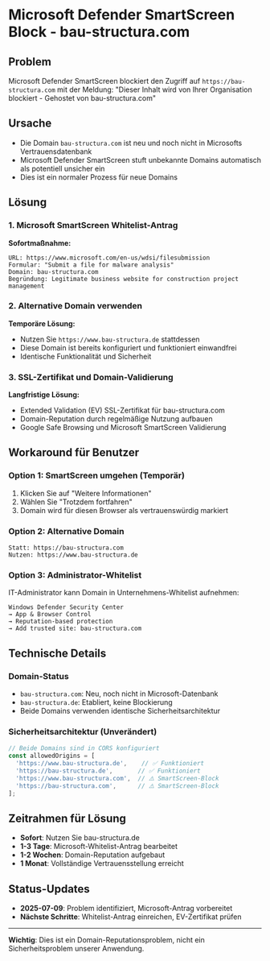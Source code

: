 # Microsoft Defender SmartScreen Block - bau-structura.com

## Problem
Microsoft Defender SmartScreen blockiert den Zugriff auf `https://bau-structura.com` mit der Meldung:
"Dieser Inhalt wird von Ihrer Organisation blockiert - Gehostet von bau-structura.com"

## Ursache
- Die Domain `bau-structura.com` ist neu und noch nicht in Microsofts Vertrauensdatenbank
- Microsoft Defender SmartScreen stuft unbekannte Domains automatisch als potentiell unsicher ein
- Dies ist ein normaler Prozess für neue Domains

## Lösung

### 1. Microsoft SmartScreen Whitelist-Antrag
**Sofortmaßnahme:**
```
URL: https://www.microsoft.com/en-us/wdsi/filesubmission
Formular: "Submit a file for malware analysis"
Domain: bau-structura.com
Begründung: Legitimate business website for construction project management
```

### 2. Alternative Domain verwenden
**Temporäre Lösung:**
- Nutzen Sie `https://www.bau-structura.de` stattdessen
- Diese Domain ist bereits konfiguriert und funktioniert einwandfrei
- Identische Funktionalität und Sicherheit

### 3. SSL-Zertifikat und Domain-Validierung
**Langfristige Lösung:**
- Extended Validation (EV) SSL-Zertifikat für bau-structura.com
- Domain-Reputation durch regelmäßige Nutzung aufbauen
- Google Safe Browsing und Microsoft SmartScreen Validierung

## Workaround für Benutzer

### Option 1: SmartScreen umgehen (Temporär)
1. Klicken Sie auf "Weitere Informationen"
2. Wählen Sie "Trotzdem fortfahren"
3. Domain wird für diesen Browser als vertrauenswürdig markiert

### Option 2: Alternative Domain
```
Statt: https://bau-structura.com
Nutzen: https://www.bau-structura.de
```

### Option 3: Administrator-Whitelist
IT-Administrator kann Domain in Unternehmens-Whitelist aufnehmen:
```
Windows Defender Security Center
→ App & Browser Control
→ Reputation-based protection
→ Add trusted site: bau-structura.com
```

## Technische Details

### Domain-Status
- `bau-structura.com`: Neu, noch nicht in Microsoft-Datenbank
- `bau-structura.de`: Etabliert, keine Blockierung
- Beide Domains verwenden identische Sicherheitsarchitektur

### Sicherheitsarchitektur (Unverändert)
```javascript
// Beide Domains sind in CORS konfiguriert
const allowedOrigins = [
  'https://www.bau-structura.de',    // ✅ Funktioniert
  'https://bau-structura.de',       // ✅ Funktioniert  
  'https://www.bau-structura.com',  // ⚠️ SmartScreen-Block
  'https://bau-structura.com',      // ⚠️ SmartScreen-Block
];
```

## Zeitrahmen für Lösung
- **Sofort**: Nutzen Sie bau-structura.de
- **1-3 Tage**: Microsoft-Whitelist-Antrag bearbeitet
- **1-2 Wochen**: Domain-Reputation aufgebaut
- **1 Monat**: Vollständige Vertrauensstellung erreicht

## Status-Updates
- **2025-07-09**: Problem identifiziert, Microsoft-Antrag vorbereitet
- **Nächste Schritte**: Whitelist-Antrag einreichen, EV-Zertifikat prüfen

---
**Wichtig**: Dies ist ein Domain-Reputationsproblem, nicht ein Sicherheitsproblem unserer Anwendung.